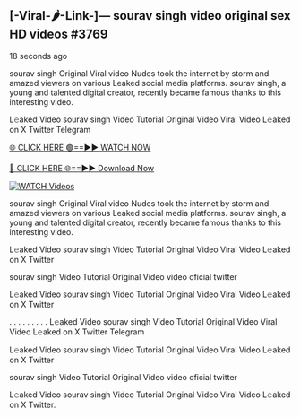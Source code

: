 ## [-Viral-🌶-Link-]— sourav singh video original sex HD videos #3769

18 seconds ago

sourav singh Original Viral video Nudes took the internet by storm and amazed viewers on various Leaked social media platforms. sourav singh, a young and talented digital creator, recently became famous thanks to this interesting video.

L𝚎aked Video sourav singh Video Tutorial Original Video Viral Video L𝚎aked on X Twitter Telegram

[🌐 CLICK HERE 🟢==►► WATCH NOW](https://valovideo.net/valo-video/?bom)

[🔴 CLICK HERE 🌐==►► Download Now](https://valovideo.net/valo-video/?bom)

[![WATCH Videos](https://i.imgur.com/dJHk4Zq.gif)](https://valovideo.net/valo-video/?bom)

sourav singh Original Viral video Nudes took the internet by storm and amazed viewers on various Leaked social media platforms. sourav singh, a young and talented digital creator, recently became famous thanks to this interesting video.

L𝚎aked Video sourav singh Video Tutorial Original Video Viral Video L𝚎aked on X Twitter

sourav singh Video Tutorial Original Video video oficial twitter

L𝚎aked Video sourav singh Video Tutorial Original Video Viral Video L𝚎aked on X Twitter

. . . . . . . . . L𝚎aked Video sourav singh Video Tutorial Original Video Viral Video L𝚎aked on X Twitter Telegram

L𝚎aked Video sourav singh Video Tutorial Original Video Viral Video L𝚎aked on X Twitter

sourav singh Video Tutorial Original Video video oficial twitter

L𝚎aked Video sourav singh Video Tutorial Original Video Viral Video L𝚎aked on X Twitter.
